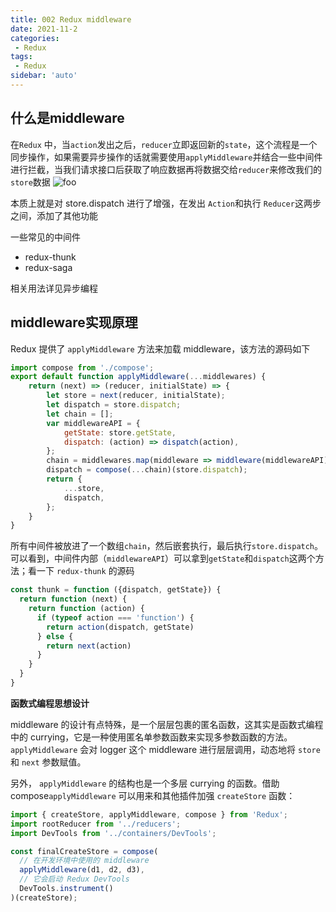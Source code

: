 ```yaml
---
title: 002 Redux middleware
date: 2021-11-2
categories: 
 - Redux
tags:
 - Redux
sidebar: 'auto'
---
```


## 什么是middleware

在`Redux` 中，当`action`发出之后，`reducer`立即返回新的`state`，这个流程是一个同步操作，如果需要异步操作的话就需要使用`applyMiddleware`并结合一些中间件进行拦截，当我们请求接口后获取了响应数据再将数据交给`reducer`来修改我们的`store`数据
<img :src="$withBase('/react/redux001.png')" alt="foo">   

本质上就是对 store.dispatch 进行了增强，在发出 `Action`和执行 `Reducer`这两步之间，添加了其他功能

一些常见的中间件

- redux-thunk
- redux-saga

相关用法详见异步编程

## middleware实现原理

Redux 提供了 `applyMiddleware` 方法来加载 middleware，该方法的源码如下

```js
import compose from './compose';
export default function applyMiddleware(...middlewares) {
    return (next) => (reducer, initialState) => {
        let store = next(reducer, initialState);
        let dispatch = store.dispatch;
        let chain = [];
        var middlewareAPI = {
            getState: store.getState,
            dispatch: (action) => dispatch(action),
        };
        chain = middlewares.map(middleware => middleware(middlewareAPI));
        dispatch = compose(...chain)(store.dispatch);
        return {
            ...store,
            dispatch,
        };
    }
}
```

所有中间件被放进了一个数组`chain`，然后嵌套执行，最后执行`store.dispatch`。可以看到，中间件内部（`middlewareAPI`）可以拿到`getState`和`dispatch`这两个方法；看一下 `redux-thunk` 的源码

```js
const thunk = function ({dispatch, getState}) {
  return function (next) {
    return function (action) {
      if (typeof action === 'function') {
        return action(dispatch, getState)
      } else {
        return next(action)
      }
    }
  }
}
```



**函数式编程思想设计**

middleware 的设计有点特殊，是一个层层包裹的匿名函数，这其实是函数式编程中的 currying，它是一种使用匿名单参数函数来实现多参数函数的方法。`applyMiddleware` 会对 logger 这个 middleware 进行层层调用，动态地将 `store` 和 `next` 参数赋值。

另外， `applyMiddleware` 的结构也是一个多层 currying 的函数。借助 compose`applyMiddleware` 可以用来和其他插件加强 `createStore` 函数：

```js
import { createStore, applyMiddleware, compose } from 'Redux';
import rootReducer from '../reducers';
import DevTools from '../containers/DevTools';

const finalCreateStore = compose(
  // 在开发环境中使用的 middleware
  applyMiddleware(d1, d2, d3),
  // 它会启动 Redux DevTools
  DevTools.instrument()
)(createStore);
```

